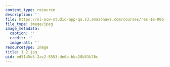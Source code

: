 ```yaml
---
content_type: resource
description: ''
file: https://ol-ocw-studio-app-qa.s3.amazonaws.com/courses/res-18-006-calculus-revisited-single-variable-calculus-fall-2010/ed5145e52ac28553de6abbc28b51b76c_1_2.jpg
file_type: image/jpeg
image_metadata:
  caption: ''
  credit: ''
  image-alt: ''
resourcetype: Image
title: 1_2.jpg
uid: ed5145e5-2ac2-8553-de6a-bbc28b51b76c
---
```

